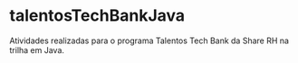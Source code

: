 # talentosTechBankJava
Atividades realizadas para o programa Talentos Tech Bank da Share RH na trilha em Java.
